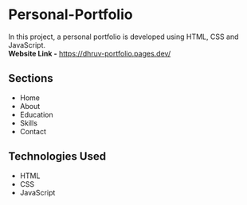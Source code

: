 # Personal-Portfolio
In this project, a personal portfolio is developed using HTML, CSS and JavaScript.<br>
**Website Link -** https://dhruv-portfolio.pages.dev/

## Sections
- Home
- About
- Education
- Skills
- Contact

## Technologies Used
- HTML
- CSS
- JavaScript
